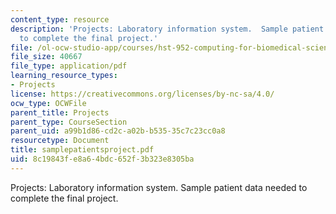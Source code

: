 ```yaml
---
content_type: resource
description: 'Projects: Laboratory information system.  Sample patient data needed
  to complete the final project.'
file: /ol-ocw-studio-app/courses/hst-952-computing-for-biomedical-scientists-fall-2002/8c19843fe8a64bdc652f3b323e8305ba_samplepatientsproject.pdf
file_size: 40667
file_type: application/pdf
learning_resource_types:
- Projects
license: https://creativecommons.org/licenses/by-nc-sa/4.0/
ocw_type: OCWFile
parent_title: Projects
parent_type: CourseSection
parent_uid: a99b1d86-cd2c-a02b-b535-35c7c23cc0a8
resourcetype: Document
title: samplepatientsproject.pdf
uid: 8c19843f-e8a6-4bdc-652f-3b323e8305ba
---
```

Projects: Laboratory information system.  Sample patient data needed to complete the final project.